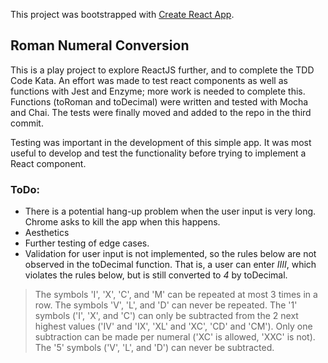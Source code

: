 This project was bootstrapped with [Create React App](https://github.com/facebookincubator/create-react-app).

## Roman Numeral Conversion

This is a play project to explore ReactJS further, and to complete the TDD Code Kata. An effort was made to test react components as well as functions with Jest and Enzyme; more work is needed to complete this. Functions (toRoman and toDecimal) were written and tested with Mocha and Chai. The tests were finally moved and added to the repo in the third commit.

Testing was important in the development of this simple app. It was most useful to develop and test the functionality before trying to implement a React component.

### ToDo:
* There is a potential hang-up problem when the user input is very long. Chrome asks to kill the app when this happens. 
* Aesthetics
* Further testing of edge cases.
* Validation for user input is not implemented, so the rules below are not observed in the toDecimal function. That is, a user can enter *IIII*, which violates the rules below, but is still converted to *4* by toDecimal.

>The symbols 'I', 'X', 'C', and 'M' can be repeated at most 3 times in a row. The symbols 'V', 'L', and 'D' can never be repeated. The '1' symbols ('I', 'X', and 'C') can only be subtracted from the 2 next highest values ('IV' and 'IX', 'XL' and 'XC', 'CD' and 'CM'). Only one subtraction can be made per numeral ('XC' is allowed, 'XXC' is not). The '5' symbols ('V', 'L', and 'D') can never be subtracted.
